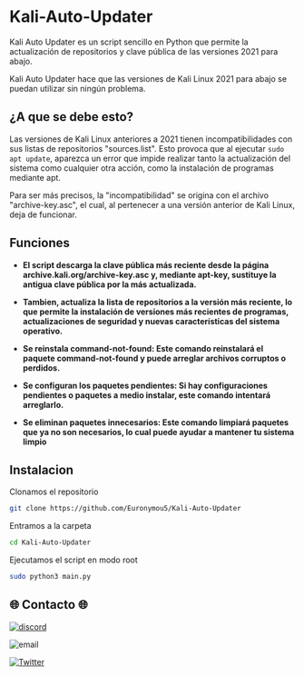 # Kali-Auto-Updater
Kali Auto Updater es un script sencillo en Python que permite la actualización de repositorios y clave pública de las versiones 2021 para abajo.

Kali Auto Updater hace que las versiones de Kali Linux 2021 para abajo se puedan utilizar sin ningún problema.

## ¿A que se debe esto?
Las versiones de Kali Linux anteriores a 2021 tienen incompatibilidades con sus listas de repositorios "sources.list". Esto provoca que al ejecutar `sudo apt update`, aparezca un error que impide realizar tanto la actualización del sistema como cualquier otra acción, como la instalación de programas mediante apt.

Para ser más precisos, la "incompatibilidad" se origina con el archivo "archive-key.asc", el cual, al pertenecer a una versión anterior de Kali Linux, deja de funcionar.

## Funciones
- **El script descarga la clave pública más reciente desde la página archive.kali.org/archive-key.asc y, mediante apt-key, sustituye la antigua clave pública por la más actualizada.**

- **Tambien, actualiza la lista de repositorios a la versión más reciente, lo que permite la instalación de versiones más recientes de programas, actualizaciones de seguridad y nuevas características del sistema operativo.**

- **Se reinstala command-not-found: Este comando reinstalará el paquete command-not-found y puede arreglar archivos corruptos o perdidos.**

- **Se configuran los paquetes pendientes: Si hay configuraciones pendientes o paquetes a medio instalar, este comando intentará arreglarlo.**

- **Se eliminan paquetes innecesarios: Este comando limpiará paquetes que ya no son necesarios, lo cual puede ayudar a mantener tu sistema limpio**

## Instalacion

Clonamos el repositorio

```bash
git clone https://github.com/Euronymou5/Kali-Auto-Updater
```

Entramos a la carpeta

```bash
cd Kali-Auto-Updater
```

Ejecutamos el script en modo root

```bash
sudo python3 main.py
```

## 🌐 Contacto 🌐
[![discord](https://img.shields.io/badge/Discord-euronymou5-a?style=plastic&logo=discord&logoColor=white&labelColor=black&color=7289DA)](https://discord.com/users/452720652500205579)

![email](https://img.shields.io/badge/ProtonMail-mr.euron%40proton.me-a?style=plastic&logo=protonmail&logoColor=white&labelColor=black&color=8B89CC)

[![Twitter](https://img.shields.io/badge/Twitter-@Euronymou51-a?style=plastic&logo=twitter&logoColor=white&labelColor=black&color=1DA1F2)](https://twitter.com/Euronymou51)
